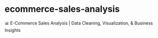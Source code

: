 # ecommerce-sales-analysis
📊 E-Commerce Sales Analysis | Data Cleaning, Visualization, &amp; Business Insights
